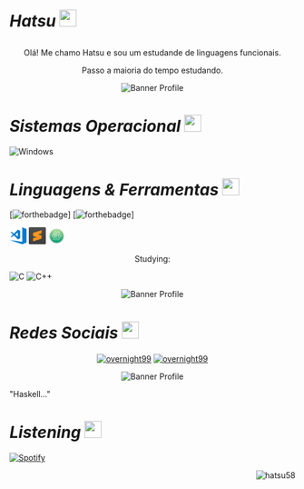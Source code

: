 #                                                                    *Hatsu* <img src="https://cdn.discordapp.com/attachments/783731417783861298/805499277420789770/y_black_Saturno_walker.gif" height="30px" width="30px"/> 
##
 
<p align="center">Olá! Me chamo Hatsu e sou um estudande de linguagens funcionais.
</p>
 
<p align="center"> Passo a maioria do tempo estudando.
</p>
 
</p>
 
<p align="center"><img src="https://cdn.discordapp.com/attachments/667103246858321931/805122236331196496/200645373000202.gif" alt="Banner Profile"/></p>
 
</p>
 
 
#                                                                     *Sistemas Operacional* <img src="https://cdn.discordapp.com/attachments/783731417783861298/805515491258531860/div.gif" height="30px" width="30px"/> 
 
 ![Windows](https://img.shields.io/badge/Windows-%23323330?style=for-the-badge&logo=windows&logoColor=%23F7DF1E)
 
#                                                                    *Linguagens & Ferramentas* <img src="https://cdn.discordapp.com/attachments/783731417783861298/805500496466673674/staff.gif" height="30px" width="30px"/> 
 
 [![forthebadge](https://img.shields.io/badge/python%20-%23323330.svg?&style=for-the-badge&logo=python&logoColor=%23F7DF1E)]
 [![forthebadge](https://img.shields.io/badge/javascript%20-%23323330.svg?&style=for-the-badge&logo=javascript&logoColor=%23F7DF1E)]
 
 
 
<code><img height="30" src="https://raw.githubusercontent.com/github/explore/80688e429a7d4ef2fca1e82350fe8e3517d3494d/topics/visual-studio-code/visual-studio-code.png"></code>
<code><img height="30" src="https://raw.githubusercontent.com/github/explore/80688e429a7d4ef2fca1e82350fe8e3517d3494d/topics/sublime-text/sublime-text.png"></code>
<code><img height="30" src="https://raw.githubusercontent.com/github/explore/80688e429a7d4ef2fca1e82350fe8e3517d3494d/topics/atom/atom.png"></code>
 
<p align="center">Studying:
</p>
 
 ![C](https://img.shields.io/badge/C-%23323330?style=for-the-badge&logo=c&logoColor=%23F7DF1E)
 ![C++](https://img.shields.io/badge/C%2B%2B-%23323330?style=for-the-badge&logo=c%2B%2B&logoColor=%23F7DF1E)
 
 
<p align="center"><img src="https://i.pinimg.com/originals/1e/83/d3/1e83d3f0d152c3a37d4e587e2e14d5c4.gif?width=405&height=241" alt="Banner Profile"/></p>
 
 
 
 #                                                                  *Redes Sociais* <img src="https://cdn.discordapp.com/attachments/783731417783861298/805515417942622238/b_jellocat.gif" height="30px" width="30px"/> 
 
<p align="center">
<a href="https://twitter.com/hatsudeveloper?a=09" target="blank"><img align="center" src="https://media.discordapp.net/attachments/768926761844211753/792033471149244436/desconhecido.png?width=342&height=342" alt="overnight99" height="50" width="50" /></a>
<a href="" target="blank"><img align="center" src="https://media.discordapp.net/attachments/768926761844211753/792033941666004992/desconhecido.png?width=225&height=225" alt="overnight99" height="50" width="50"</a>
</a>     
</p>
 
<p align="center"><img src="https://s3.amazonaws.com/assets.datacamp.com/blog_assets/Python+IDEs/patolino-pernalonga-python-ide2.gif?width=405&height=241" alt="Banner Profile"/></p>
 
"Haskell..." 
<p align="left">
 
#                                                                    *Listening* <img src="https://cdn.discordapp.com/emojis/740951406508376095.gif?v=1" height="30px" width="30px"/> 
 
[![Spotify](https://now-playing-codestackr.vercel.app/api/spotify-playing)](https://open.spotify.com/user/1z3fiqcz0hqcvu4nwlh38o4ou?si=jWn70oRWQYKnu-hEayTcgw&utm_source=copy-link)
 
<p align="right"><img src="https://github-readme-stats.vercel.app/api?username=hatsu58&theme=graywhite&show_icons=true" alt="hatsu58"/></p>
 
 
